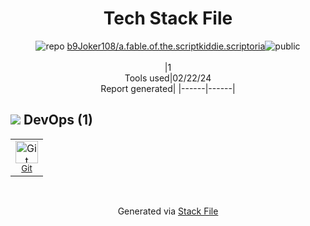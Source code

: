<!--
&lt;--- Readme.md Snippet without images Start ---&gt;
## Tech Stack
b9Joker108/a.fable.of.the.scriptkiddie.scriptoria is built on the following main stack:



Full tech stack [here](/techstack.md)

&lt;--- Readme.md Snippet without images End ---&gt;

&lt;--- Readme.md Snippet with images Start ---&gt;
## Tech Stack
b9Joker108/a.fable.of.the.scriptkiddie.scriptoria is built on the following main stack:



Full tech stack [here](/techstack.md)

&lt;--- Readme.md Snippet with images End ---&gt;
-->
<div align="center">

# Tech Stack File
![](https://img.stackshare.io/repo.svg "repo") [b9Joker108/a.fable.of.the.scriptkiddie.scriptoria](https://github.com/b9Joker108/a.fable.of.the.scriptkiddie.scriptoria)![](https://img.stackshare.io/public_badge.svg "public")
<br/><br/>
|1<br/>Tools used|02/22/24 <br/>Report generated|
|------|------|
</div>

## <img src='https://img.stackshare.io/devops.svg'/> DevOps (1)
<table><tr>
  <td align='center'>
  <img width='36' height='36' src='https://img.stackshare.io/service/1046/git.png' alt='Git'>
  <br>
  <sub><a href="http://git-scm.com/">Git</a></sub>
  <br>
  <sub></sub>
</td>

</tr>
</table>

<br/>
<div align='center'>

Generated via [Stack File](https://github.com/marketplace/stack-file)
